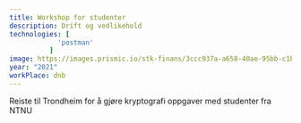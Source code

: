 ```yaml
---
title: Workshop for studenter
description: Drift og vedlikehold
technologies: [
            'postman'
          ]
image: https://images.prismic.io/stk-finans/3ccc937a-a658-40ae-95bb-c1b508c6a088_DNB-logo.jpg?auto=compress,format&rect=0,29,1200,742&w=1280&h=791
year: "2021"
workPlace: dnb
---
```


Reiste til Trondheim for å gjøre kryptografi oppgaver med studenter fra NTNU